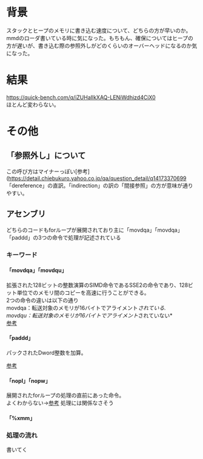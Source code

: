 
# 背景
スタックとヒープのメモリに書き込む速度について、どちらの方が早いのか。mmdのローダ書いている時に気になった。もちもん、確保についてはヒープの方が遅いが、書き込む際の参照外しがどのくらいのオーバーヘッドになるのか気になった。

# 結果
https://quick-bench.com/q/iZUHaIlkXAQ-LENiWdhizd4CiX0  
ほとんど変わらない。

# その他

## 「参照外し」について
この呼び方はマイナーっぽい[参考](https://detail.chiebukuro.yahoo.co.jp/qa/question_detail/q14173370699  
「dereference」の直訳。「indirection」の訳の「間接参照」の方が意味が通りやすい。  

## アセンブリ
どちらのコードもforループが展開されており主に「movdqa」「movdqa」「paddd」の3つの命令で処理が記述されている

### キーワード

#### 「movdqa」「movdqu」

拡張された128ビットの整数演算のSIMD命令であるSSE2の命令であり、128ビット単位でのメモリ間のコピーを高速に行うことができる。  
2つの命令の違いは以下の通り  
movdqa：転送対象のメモリが16バイトでアライメント*されている.  
movdqu：転送対象のメモリが16バイトでアライメント*されていない*  
[参考](http://kirihari.net/program/memcpy.html) 


#### 「paddd」

パックされたDword整数を加算。

[参考](https://qiita.com/deta-mamoru/items/d9582d5c0d3fe7d61f85#543-mmx-packed-arithmetic-instructions)


#### 「nopl」「nopw」

展開されたforループの処理の直前にあった命令。  
よくわからない→[参考](https://stackoverflow.com/questions/17030771/why-does-x86-nopl-instruction-take-an-operand) 
処理には関係なさそう  

#### 「%xmm」

### 処理の流れ

書いてく





